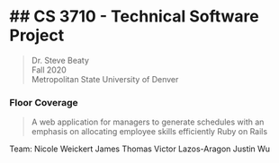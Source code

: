 # ## CS 3710 - Technical Software Project
>Dr. Steve Beaty  
>Fall 2020  
>Metropolitan State University of Denver  

### Floor Coverage
> A web application for managers to generate schedules with an emphasis on allocating employee skills efficiently
> Ruby on Rails

Team:
Nicole Weickert
James Thomas
Victor Lazos-Aragon
Justin Wu

